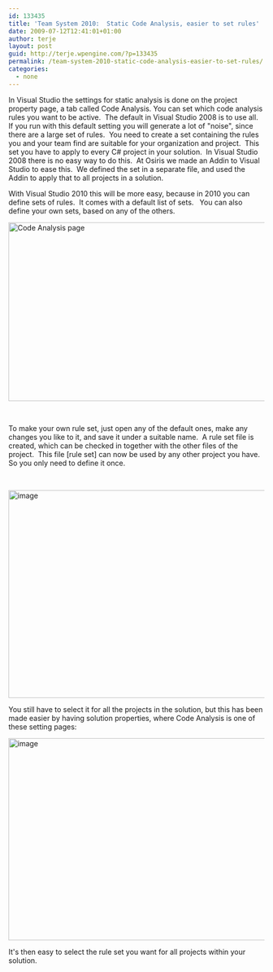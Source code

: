```yaml
---
id: 133435
title: 'Team System 2010:  Static Code Analysis, easier to set rules'
date: 2009-07-12T12:41:01+01:00
author: terje
layout: post
guid: http://terje.wpengine.com/?p=133435
permalink: /team-system-2010-static-code-analysis-easier-to-set-rules/
categories:
  - none
---
```

<p>In Visual Studio the settings for static analysis is done on the project property page, a tab called Code Analysis. You can set which code analysis rules you want to be active.  The default in Visual Studio 2008 is to use all.   If you run with this default setting you will generate a lot of "noise", since there are a large set of rules.  You need to create a set containing the rules you and your team find are suitable for your organization and project.  This set you have to apply to every C# project in your solution.  In Visual Studio 2008 there is no easy way to do this.  At Osiris we made an Addin to Visual Studio to ease this.  We defined the set in a separate file, and used the Addin to apply that to all projects in a solution. </p>
<p>With Visual Studio 2010 this will be more easy, because in 2010 you can define sets of rules.  It comes with a default list of sets.   You can also define your own sets, based on any of the others. </p>
<p><a href="http://gwb.blob.core.windows.net/terje/WindowsLiveWriter/TeamSystem2010StaticCodeAnalysis_5770/image_2.png"><img style="BORDER-RIGHT-WIDTH: 0px; BORDER-TOP-WIDTH: 0px; BORDER-BOTTOM-WIDTH: 0px; BORDER-LEFT-WIDTH: 0px" border="0" alt="Code Analysis page" width="559" height="351" src="http://hermit.no/wp-content/uploads/2015/08/GWB-WindowsLiveWriter-TeamSystem2010StaticCodeAnalysis_5770-image_thumb.png" /></a> </p>
<p> </p>
<p>To make your own rule set, just open any of the default ones, make any changes you like to it, and save it under a suitable name.  A rule set file is created, which can be checked in together with the other files of the project.  This file [rule set] can now be used by any other project you have.  So you only need to define it once.</p>
<p> </p>
<p><a href="http://gwb.blob.core.windows.net/terje/WindowsLiveWriter/TeamSystem2010StaticCodeAnalysis_5770/image_4.png"><img style="BORDER-RIGHT-WIDTH: 0px; BORDER-TOP-WIDTH: 0px; BORDER-BOTTOM-WIDTH: 0px; BORDER-LEFT-WIDTH: 0px" border="0" alt="image" width="560" height="408" src="http://hermit.no/wp-content/uploads/2015/08/GWB-WindowsLiveWriter-TeamSystem2010StaticCodeAnalysis_5770-image_thumb_1.png" /></a> </p>
<p>You still have to select it for all the projects in the solution, but this has been made easier by having solution properties, where Code Analysis is one of these setting pages:</p>
<p><a href="http://gwb.blob.core.windows.net/terje/WindowsLiveWriter/TeamSystem2010StaticCodeAnalysis_5770/image_6.png"><img style="BORDER-RIGHT-WIDTH: 0px; BORDER-TOP-WIDTH: 0px; BORDER-BOTTOM-WIDTH: 0px; BORDER-LEFT-WIDTH: 0px" border="0" alt="image" width="565" height="397" src="http://hermit.no/wp-content/uploads/2015/08/GWB-WindowsLiveWriter-TeamSystem2010StaticCodeAnalysis_5770-image_thumb_2.png" /></a> </p>
<p>It's then easy to select the rule set you want for all projects within your solution.</p>